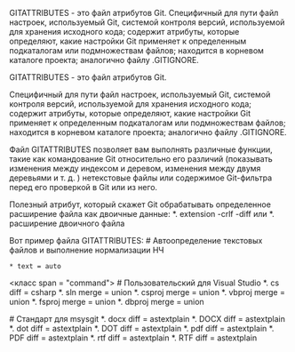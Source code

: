 GITATTRIBUTES - это файл атрибутов Git. Специфичный для пути файл настроек, используемый Git, системой контроля версий, используемой для хранения исходного кода; содержит атрибуты, которые определяют, какие настройки Git применяет к определенным подкаталогам или подмножествам файлов; находится в корневом каталоге проекта; аналогично файлу .GITIGNORE.

GITATTRIBUTES - это файл атрибутов Git.

Специфичный для пути файл настроек, используемый Git, системой контроля версий, используемой для хранения исходного кода; содержит атрибуты, которые определяют, какие настройки Git применяет к определенным подкаталогам или подмножествам файлов; находится в корневом каталоге проекта; аналогично файлу .GITIGNORE.

Файл GITATTRIBUTES позволяет вам выполнять различные функции, такие как командование Git относительно его различий (показывать изменения между индексом и деревом, изменения между двумя деревьями и т. д. ) нетекстовые файлы или содержимое Git-фильтра перед его проверкой в ​​Git или из него.

Полезный атрибут, который скажет Git обрабатывать определенное расширение файла как двоичные данные:
*. extension -crlf -diff или *. расширение двоичного файла

Вот пример файла GITATTRIBUTES:
\# Автоопределение текстовых файлов и выполнение нормализации НЧ

    * text = auto

<класс span = "command"> # Пользовательский для Visual Studio
*. cs diff = csharp
*. sln merge = union
*. csproj merge = union
*. vbproj merge = union
*. fsproj merge = union
*. dbproj merge = union

\# Стандарт для msysgit
*. docx diff = astextplain
*. DOCX diff = astextplain
*. dot diff = astextplain
*. DOT diff = astextplain
*. pdf diff = astextplain
*. PDF diff = astextplain
*. rtf diff = astextplain
*. RTF diff = astextplain